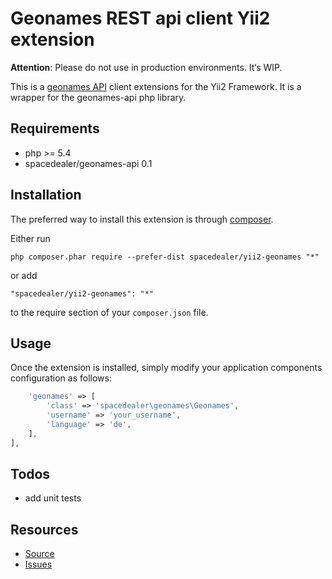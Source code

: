 # Geonames REST api client Yii2 extension

**Attention**: Please do not use in production environments. It‘s WIP.

This is a [geonames API](http://www.geonames.org/export/web-services.html) client extensions for the Yii2 Framework.
It is a wrapper for the geonames-api php library.

## Requirements

 - php >= 5.4
 - spacedealer/geonames-api 0.1
 
## Installation

The preferred way to install this extension is through [composer](http://getcomposer.org/download/).

Either run

```
php composer.phar require --prefer-dist spacedealer/yii2-geonames "*"
```

or add

```
"spacedealer/yii2-geonames": "*"
```

to the require section of your `composer.json` file.

## Usage

Once the extension is installed, simply modify your application components configuration as follows:

```php
	'geonames' => [
		'class' => 'spacedealer\geonames\Geonames',
		'username' => 'your_username',
		'language' => 'de',
	],
],
```

## Todos

 - add unit tests

## Resources

 - [Source](https://github.com/spacedealer/yii2-geonames)
 - [Issues](https://github.com/spacedealer/yii2-geonames/issues)
